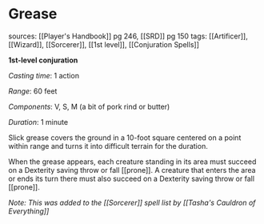 # Grease
sources: [[Player's Handbook]] pg 246, [[SRD]] pg 150
tags: [[Artificer]], [[Wizard]], [[Sorcerer]], [[1st level]], [[Conjuration Spells]]

**1st-level conjuration**

*Casting time*: 1 action

*Range*: 60 feet

*Components*: V, S, M (a bit of pork rind or butter)

*Duration*: 1 minute

Slick grease covers the ground in a 10-foot square centered on a point within range and turns it into difficult terrain for the duration.

When the grease appears, each creature standing in its area must succeed on a Dexterity saving throw or fall [[prone]]. A creature that enters the area or ends its turn there must also succeed on a Dexterity saving throw or fall [[prone]].

*Note: This was added to the [[Sorcerer]] spell list by [[Tasha's Cauldron of Everything]]*